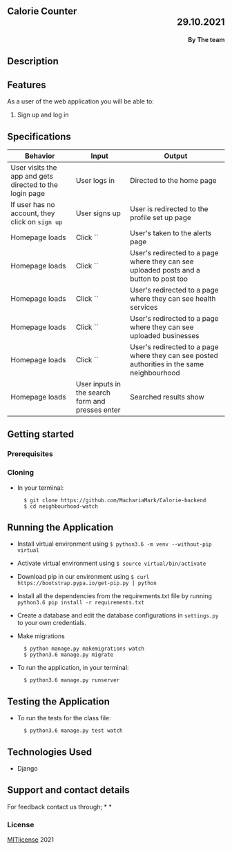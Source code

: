 ## Calorie Counter <div dir="rtl">29.10.2021</div>
#### <div dir="rtl">By **The team**</div>

## Description

## Features

As a user of the web application you will be able to:

1. Sign up and log in

## Specifications
| Behavior            | Input                         | Output                        | 
| ------------------- | ----------------------------- | ----------------------------- |
| User visits the app and gets directed to the login page  | User logs in | Directed to the home page | 
If user has no account, they click on `sign up` | User signs up | User is redirected to the profile set up page |
|  Homepage loads | Click `` | User's taken to the alerts page| 
| Homepage loads | Click `` | User's redirected to a page where they can see uploaded posts and a button to post too | 
| Homepage loads | Click `` | User's redirected to a page where they can see health services | 
| Homepage loads | Click `` | User's redirected to a page where they can see uploaded businesses |
| Homepage loads | Click `` | User's redirected to a page where they can see posted authorities in the same neighbourhood |
| Homepage loads | User inputs in the search form and presses enter | Searched results show |


## Getting started
### Prerequisites


### Cloning
* In your terminal:
        
        $ git clone https://github.com/MachariaMark/Calorie-backend
        $ cd neighbourhood-watch

## Running the Application
* Install virtual environment using `$ python3.6 -m venv --without-pip virtual`
* Activate virtual environment using `$ source virtual/bin/activate`
* Download pip in our environment using `$ curl https://bootstrap.pypa.io/get-pip.py | python`
* Install all the dependencies from the requirements.txt file by running `python3.6 pip install -r requirements.txt`
* Create a database and edit the database configurations in `settings.py` to your own credentials.
* Make migrations

        $ python manage.py makemigrations watch
        $ python3.6 manage.py migrate 

* To run the application, in your terminal:

        $ python3.6 manage.py runserver
        
## Testing the Application
* To run the tests for the class file:

        $ python3.6 manage.py test watch
        
## Technologies Used
* Django

## Support and contact details
For feedback contact us through;
* 
* 

### License
[MITlicense](LICENSE) 2021 